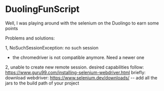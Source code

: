 # DuolingFunScript
Well, I was playing around with the selenium on the Duolingo to earn some points

Problems and solutions:

1, NoSuchSessionException: no such session
- the chromedriver is not compatible anymore. Need a newer one

2, unable to create new remote session. desired capabilities
follow: https://www.guru99.com/installing-selenium-webdriver.html
briefly: download webdriver: https://www.selenium.dev/downloads/  -- add all the jars to the build path of your project
